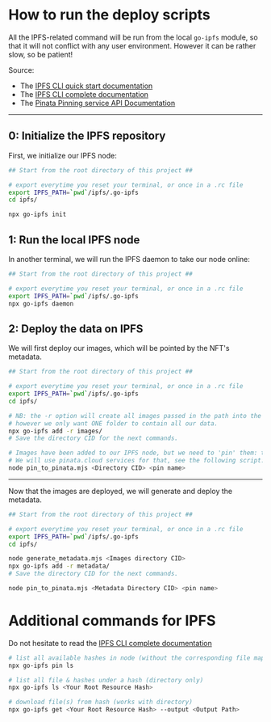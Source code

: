 # How to run the deploy scripts

All the IPFS-related command will be run from the local `go-ipfs` module, so that it will not conflict with any user environment. However it can be rather slow, so be patient!

Source:
- The [IPFS CLI quick start documentation](https://docs.ipfs.io/how-to/command-line-quick-start/)
- The [IPFS CLI complete documentation](https://docs.ipfs.io/reference/cli/)
- The [Pinata Pinning service API Documentation](https://docs.pinata.cloud/api-pinning/pinning-services-api)

---

## 0: Initialize the IPFS repository

First, we initialize our IPFS node:
```sh
## Start from the root directory of this project ##

# export everytime you reset your terminal, or once in a .rc file
export IPFS_PATH=`pwd`/ipfs/.go-ipfs
cd ipfs/

npx go-ipfs init
```

## 1: Run the local IPFS node

In another terminal, we will run the IPFS daemon to take our node online:
```sh
## Start from the root directory of this project ##

# export everytime you reset your terminal, or once in a .rc file
export IPFS_PATH=`pwd`/ipfs/.go-ipfs
npx go-ipfs daemon
```

## 2: Deploy the data on IPFS

We will first deploy our images, which will be pointed by the NFT's metadata.
```sh
## Start from the root directory of this project ##

# export everytime you reset your terminal, or once in a .rc file
export IPFS_PATH=`pwd`/ipfs/.go-ipfs
cd ipfs/

# NB: the -r option will create all images passed in the path into the IFPS node,
# however we only want ONE folder to contain all our data.
npx go-ipfs add -r images/
# Save the directory CID for the next commands.

# Images have been added to our IPFS node, but we need to 'pin' them: to be permanently accessible.
# We will use pinata.cloud services for that, see the following script:
node pin_to_pinata.mjs <Directory CID> <pin name>
```

---

Now that the images are deployed, we will generate and deploy the metadata.
```sh
## Start from the root directory of this project ##

# export everytime you reset your terminal, or once in a .rc file
export IPFS_PATH=`pwd`/ipfs/.go-ipfs
cd ipfs/

node generate_metadata.mjs <Images directory CID>
npx go-ipfs add -r metadata/
# Save the directory CID for the next commands.

node pin_to_pinata.mjs <Metadata Directory CID> <pin name>
```

# Additional commands for IPFS

Do not hesitate to read the [IPFS CLI complete documentation](https://docs.ipfs.io/reference/cli/)

```sh
# list all available hashes in node (without the corresponding file mapping)
npx go-ipfs pin ls

# list all file & hashes under a hash (directory only)
npx go-ipfs ls <Your Root Resource Hash>

# download file(s) from hash (works with directory)
npx go-ipfs get <Your Root Resource Hash> --output <Output Path>
```